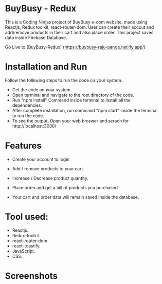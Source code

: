 # BuyBusy - Redux

This is a Coding Ninjas project of BuyBusy e-com website, made using Reactjs, Redux toolkit, react-router-dom. User can create their accout and add/remove products in their cart and also place order. This project saves data inside Firebase Database.

Go Live to [BuyBusy-Redux] (https://buybusy-raju-pande.netlify.app/)

# Installation and Run

Follow the following steps to run the code on your system.

- Get the code on your system.
- Open terminal and navigate to the root directory of the code.
- Run "npm install" Command inside terminal to install all the dependencies.
- After complete installation, run command "npm start" inside the terminal to run the code.
- To see the output, Open your web broswer and serach for http://localhost:3000/

# Features

- Create your account to login.
- Add / remove products to your cart.

- Increase / Decrease product quantity.
- Place order and get a bill of products you purchased.
- Your cart and order data will remain saved inside the database.

# Tool used:

- Reactjs.
- Redux-toolkit.
- react-router-dom.
- react-toastify.
- JavaScript.
- CSS.

# Screenshots
